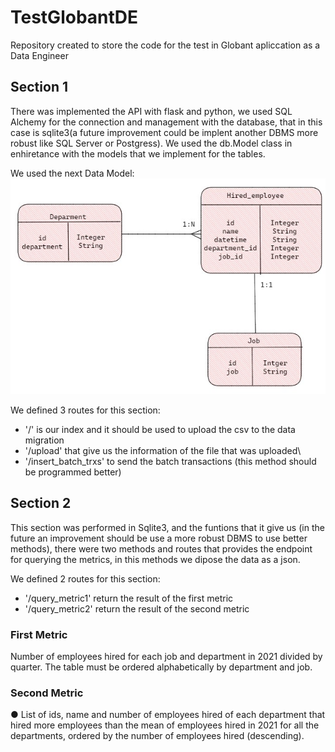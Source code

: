 # TestGlobantDE
Repository created to store the code for the test in Globant apliccation as a Data Engineer

## Section 1
There was implemented the API with flask and python, we used SQL Alchemy for the connection and management with the database, that in this case is sqlite3(a future improvement could be implent another DBMS more robust like SQL Server or Postgress). We used the db.Model class in enhiretance with the models that we implement for the tables. 

We used the next Data Model:
![Data Model](ERD.JPG)

We defined 3 routes for this section:
+ '/' is our index and it should be used to upload the csv to the data migration
+ '/upload' that give us the information of the file that was uploaded\
+ '/insert_batch_trxs' to send the batch transactions (this method should be programmed better)

## Section 2
This section was performed in Sqlite3, and the funtions that it give us (in the future an improvement should be use a more robust DBMS to use better methods), there were two methods and routes that provides the endpoint for querying the metrics, in this methods we dipose the data as a json.

We defined 2 routes for this section:
+ '/query_metric1' return the result of the first metric
+ '/query_metric2' return the result of the second metric

### First Metric
Number of employees hired for each job and department in 2021 divided by quarter. The
table must be ordered alphabetically by department and job.

### Second Metric
● List of ids, name and number of employees hired of each department that hired more
employees than the mean of employees hired in 2021 for all the departments, ordered
by the number of employees hired (descending).
